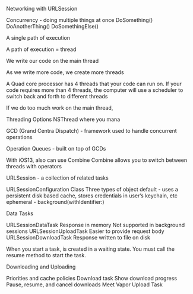 Networking with URLSession

Concurrency - doing multiple things at once
DoSomething()
DoAnotherThing()
DoSomethingElse()

A single path of execution

A path of execution = thread

We write our code on the main thread


As we write more code, we create more threads

A Quad core processor has 4 threads that your code can run on. If your code requires more than 4 threads, the computer will use a scheduler to switch back and forth to different threads

If we do too much work on the main thread, 


Threading Options
NSThread where you mana

GCD (Grand Centra Dispatch) - framework used to handle concurrent operations

Operation Queues - built on top of GCDs

With iOS13, also can use Combine
Combine allows you to switch between threads with operators



URLSession - a collection of related tasks

URLSessionConfiguration Class
Three types of object
default - uses a persistent disk based cache, stores credentials in user’s keychain, etc
ephemeral - 
background(withIdentifier:)



Data Tasks

URLSessionDataTask
Response in memory
Not supported in background sessions
URLSessionUploadTask
Easier to provide request body
URLSessionDownloadTask
Response written to file on disk

When you start a task, is created in a waiting state.
You must call the resume method to start the task.


Downloading and Uploading

Priorities and cache policies
Download task
Show download progress
Pause, resume, and cancel downloads
Meet Vapor
Upload Task
